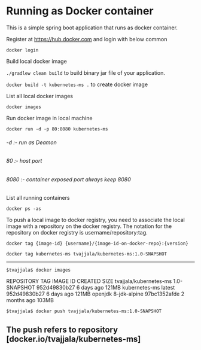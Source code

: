 # Running as Docker container

This is a simple spring boot application that runs as docker container.


Register at https://hub.docker.com and login with below common

`docker login`

Build local docker image

`./gradlew clean build` to build binary jar file of your application.

`docker build -t kubernetes-ms .` to create docker image

List all local docker images

`docker images`

Run docker image in local machine

`docker run -d -p 80:8080 kubernetes-ms`

###### -d :- run as Deamon
###### 80 :- host port
###### 8080 :- container exposed port always keep 8080

List all running containers

`docker ps -as`



To push a local image to docker registry, you need to associate the local image with a repository on the docker registry. 
The notation for the repository on docker registry is username/repository:tag.

`docker tag {image-id} {username}/{image-id-on-docker-repo}:{version}`

`docker tag kubernetes-ms tvajjala/kubernetes-ms:1.0-SNAPSHOT`


----
`$tvajjala$ docker images`

REPOSITORY               TAG                 IMAGE ID            CREATED             SIZE
tvajjala/kubernetes-ms   1.0-SNAPSHOT        952d49830b27        6 days ago          121MB
kubernetes-ms            latest              952d49830b27        6 days ago          121MB
openjdk                  8-jdk-alpine        97bc1352afde        2 months ago        103MB

`$tvajjala$ docker push tvajjala/kubernetes-ms:1.0-SNAPSHOT`

The push refers to repository [docker.io/tvajjala/kubernetes-ms]
-----
